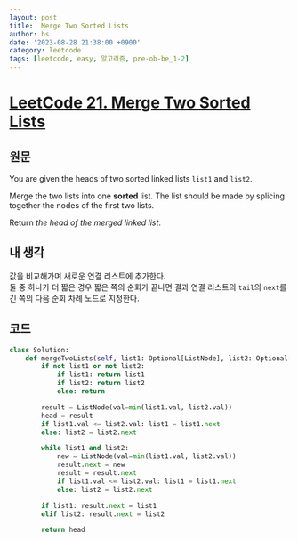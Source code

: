 ```yaml
---
layout: post
title:  Merge Two Sorted Lists
author: bs
date: '2023-08-28 21:38:00 +0900'
category: leetcode
tags: [leetcode, easy, 알고리즘, pre-ob-be_1-2]
---
```


# [LeetCode 21. Merge Two Sorted Lists](https://leetcode.com/problems/merge-two-sorted-lists/)

## 원문
You are given the heads of two sorted linked lists `list1` and `list2`.

Merge the two lists into one **sorted** list. The list should be made by splicing together the nodes of the first two lists.

Return *the head of the merged linked list*.

## 내 생각
값을 비교해가며 새로운 연결 리스트에 추가한다.<br>
둘 중 하나가 더 짧은 경우 짧은 쪽의 순회가 끝나면 결과 연결 리스트의 `tail`의 `next`를 긴 쪽의 다음 순회 차례 노드로 지정한다.

## 코드
```python
class Solution:
    def mergeTwoLists(self, list1: Optional[ListNode], list2: Optional[ListNode]) -> Optional[ListNode]:
        if not list1 or not list2:
            if list1: return list1
            if list2: return list2
            else: return

        result = ListNode(val=min(list1.val, list2.val))
        head = result
        if list1.val <= list2.val: list1 = list1.next
        else: list2 = list2.next

        while list1 and list2:
            new = ListNode(val=min(list1.val, list2.val))
            result.next = new
            result = result.next
            if list1.val <= list2.val: list1 = list1.next
            else: list2 = list2.next

        if list1: result.next = list1
        elif list2: result.next = list2

        return head
```